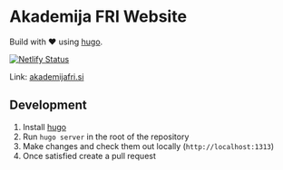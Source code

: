 # Akademija FRI Website
Build with ❤️ using [hugo](https://gohugo.io/).

[![Netlify Status](https://api.netlify.com/api/v1/badges/19095399-4ec8-4364-bc2e-f2ac4d3ac411/deploy-status)](https://app.netlify.com/sites/akademija-fri-beta/deploys)

Link: [akademijafri.si](https://akademijafri.si)


## Development
1. Install [hugo](https://gohugo.io/)
2. Run `hugo server` in the root of the repository
3. Make changes and check them out locally (`http://localhost:1313`)
4. Once satisfied create a pull request
